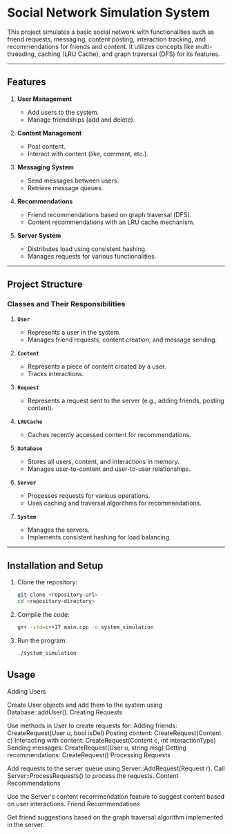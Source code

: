 # Social Network Simulation System

This project simulates a basic social network with functionalities such as friend requests, messaging, content posting, interaction tracking, and recommendations for friends and content. It utilizes concepts like multi-threading, caching (LRU Cache), and graph traversal (DFS) for its features.

---

## Features

1. **User Management**
   - Add users to the system.
   - Manage friendships (add and delete).

2. **Content Management**
   - Post content.
   - Interact with content (like, comment, etc.).

3. **Messaging System**
   - Send messages between users.
   - Retrieve message queues.

4. **Recommendations**
   - Friend recommendations based on graph traversal (DFS).
   - Content recommendations with an LRU cache mechanism.

5. **Server System**
   - Distributes load using consistent hashing.
   - Manages requests for various functionalities.

---

## Project Structure

### Classes and Their Responsibilities

1. **`User`**
   - Represents a user in the system.
   - Manages friend requests, content creation, and message sending.

2. **`Content`**
   - Represents a piece of content created by a user.
   - Tracks interactions.

3. **`Request`**
   - Represents a request sent to the server (e.g., adding friends, posting content).

4. **`LRUCache`**
   - Caches recently accessed content for recommendations.

5. **`Database`**
   - Stores all users, content, and interactions in memory.
   - Manages user-to-content and user-to-user relationships.

6. **`Server`**
   - Processes requests for various operations.
   - Uses caching and traversal algorithms for recommendations.

7. **`System`**
   - Manages the servers.
   - Implements consistent hashing for load balancing.

---

## Installation and Setup

1. Clone the repository:
   ```bash
   git clone <repository-url>
   cd <repository-directory>

2. Compile the code:
   ```bash
   g++ -std=c++17 main.cpp -o system_simulation
3. Run the program:
   ```bash
   ./system_simulation


## Usage
Adding Users

Create User objects and add them to the system using Database::addUser().
Creating Requests

Use methods in User to create requests for:
Adding friends: CreateRequest(User u, bool isDel)
Posting content: CreateRequest(Content c)
Interacting with content: CreateRequest(Content c, int interactionType)
Sending messages: CreateRequest(User u, string msg)
Getting recommendations: CreateRequest()
Processing Requests

Add requests to the server queue using Server::AddRequest(Request r).
Call Server::ProcessRequests() to process the requests.
Content Recommendations

Use the Server's content recommendation feature to suggest content based on user interactions.
Friend Recommendations

Get friend suggestions based on the graph traversal algorithm implemented in the server.
